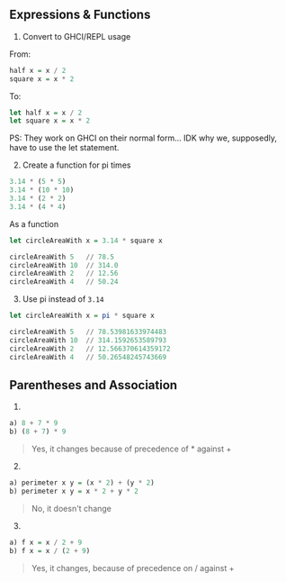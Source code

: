## Expressions & Functions

1. Convert to GHCI/REPL usage

From:
```haskell
half x = x / 2
square x = x * 2
```

To:

```haskell
let half x = x / 2
let square x = x * 2
```

PS: They work on GHCI on their normal form... IDK why we, supposedly, have to use the let statement.

2. Create a function for pi times

```haskell
3.14 * (5 * 5)
3.14 * (10 * 10)
3.14 * (2 * 2)
3.14 * (4 * 4)
```

As a function
```haskell
let circleAreaWith x = 3.14 * square x

circleAreaWith 5   // 78.5
circleAreaWith 10  // 314.0
circleAreaWith 2   // 12.56
circleAreaWith 4   // 50.24
```

3. Use pi instead of `3.14`

```haskell
let circleAreaWith x = pi * square x

circleAreaWith 5   // 78.53981633974483
circleAreaWith 10  // 314.1592653589793
circleAreaWith 2   // 12.566370614359172
circleAreaWith 4   // 50.26548245743669
```

## Parentheses and Association

1.
```haskell
a) 8 + 7 * 9
b) (8 + 7) * 9
```
> Yes, it changes because of precedence of * against +


2.
```haskell
a) perimeter x y = (x * 2) + (y * 2)
b) perimeter x y = x * 2 + y * 2
```
> No, it doesn't change

3.
```haskell
a) f x = x / 2 + 9
b) f x = x / (2 + 9)
```
> Yes, it changes, because of precedence on / against +

